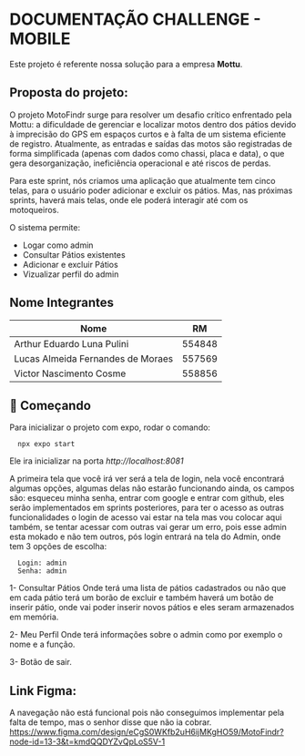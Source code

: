 # DOCUMENTAÇÃO CHALLENGE - MOBILE

Este projeto é referente nossa solução para a empresa **Mottu**.


## Proposta do projeto: 

  O projeto MotoFindr surge para resolver um desafio crítico enfrentado pela Mottu: a dificuldade de gerenciar e localizar motos dentro dos pátios 
devido à imprecisão do GPS em espaços curtos e à falta de um sistema eficiente de registro. Atualmente, as entradas e saídas das motos são registradas 
de forma simplificada (apenas com dados como chassi, placa e data), o que gera desorganização, ineficiência operacional e até riscos de perdas.

Para este sprint, nós criamos uma aplicação que atualmente tem cinco telas, para o usuário poder adicionar e excluir os pátios. Mas, nas próximas sprints, 
haverá mais telas, onde ele poderá interagir até com os motoqueiros.


O sistema permite:
- Logar como admin
- Consultar Pátios existentes 
- Adicionar e excluir Pátios
- Vizualizar perfil do admin


## Nome Integrantes
<div align="center">

| Nome | RM |
| ------------- |:-------------:|
| Arthur Eduardo Luna Pulini|554848|
|Lucas Almeida Fernandes de Moraes| 557569     |
|Victor Nascimento Cosme|558856|

</div>


## 🚀 Começando

Para inicializar o projeto com expo, rodar o comando: 

```
  npx expo start
```

Ele ira inicializar na porta *http://localhost:8081*

A primeira tela que você irá ver será a tela de login, nela você encontrará algumas opções, algumas delas não estarão funcionando ainda, os campos são: esqueceu minha senha, entrar com google e entrar com github,
eles serão implementados em sprints posteriores, para ter o acesso as outras funcionalidades o login de acesso vai estar na tela mas vou colocar aqui também, se tentar acessar com outras vai gerar um erro, pois esse admin esta mokado e não tem outros, pós login entrará na tela do Admin, onde tem 3 opções de escolha:


```
  Login: admin
  Senha: admin
```


1- Consultar Pátios
Onde terá uma lista de pátios cadastrados ou não que em cada pátio terá um borão de excluir e também haverá um botão de inserir pátio, onde vai poder inserir novos pátios e eles seram armazenados em memória.

2- Meu Perfil
Onde terá informações sobre o admin como por exemplo o nome e a função.

3- Botão de sair.


## Link Figma: 
A navegação não está funcional pois não conseguimos implementar pela falta de tempo, mas o senhor disse que não ia cobrar.
https://www.figma.com/design/eCgS0WKfb2uH6ijMKgHO59/MotoFindr?node-id=13-3&t=kmdQQDYZvQpLoS5V-1


